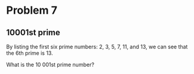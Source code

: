 # Problem 7
## 10001st prime

By listing the first six prime numbers: 2, 3, 5, 7, 11, and 13, we can see 
that the 6th prime is 13.

What is the 10 001st prime number?


